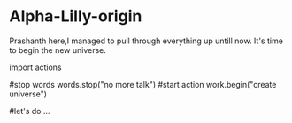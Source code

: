 # Alpha-Lilly-origin


Prashanth here,I managed to pull through everything up untill now.
It's time to begin the new universe. 


import actions

#stop words
words.stop("no more talk")
#start action
work.begin("create universe")


#let's do ...
